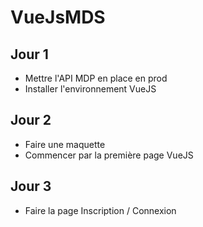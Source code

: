 # VueJsMDS

## Jour 1

- Mettre l'API MDP en place en prod
- Installer l'environnement VueJS

## Jour 2

- Faire une maquette
- Commencer par la première page VueJS

## Jour 3

- Faire la page Inscription / Connexion
